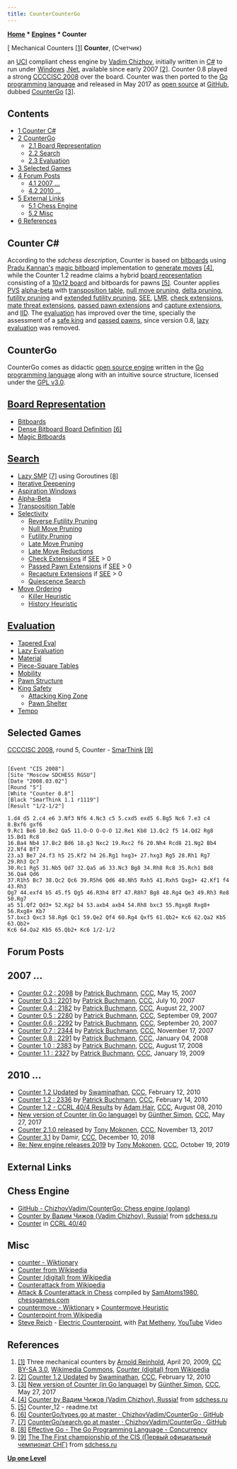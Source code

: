 ```yaml
---
title: CounterCounterGo
---
```

**[Home](Home "Home") * [Engines](Engines "Engines") * Counter**

\[ Mechanical Counters <a id="cite-note-1" href="#cite-ref-1">[1]</a>
**Counter**, (Счетчик)

an [UCI](UCI "UCI") compliant chess engine by [Vadim Chizhov](index.php?title=Vadim_Chizhov&action=edit&redlink=1 "Vadim Chizhov (page does not exist)"), initially written in [C#](C_sharp "C sharp") to run under [Windows](Windows "Windows") [.Net](https://en.wikipedia.org/wiki/.NET_Framework), available since early 2007 <a id="cite-note-2" href="#cite-ref-2">[2]</a>.
Counter 0.8 played a strong [CCCCISC 2008](CCCCISC_2008 "CCCCISC 2008") over the board. Counter was then ported to the [Go programming language](</Go_(Programming_Language)> "Go (Programming Language)") and released in May 2017 as [open source](Category:Open_Source "Category:Open Source") at [GitHub](https://en.wikipedia.org/wiki/GitHub), dubbed [CounterGo](#countergo) <a id="cite-note-3" href="#cite-ref-3">[3]</a>.

## Contents

- [1 Counter C#](#counter-c.23)
- [2 CounterGo](#countergo)
  - [2.1 Board Representation](#board-representation)
  - [2.2 Search](#search)
  - [2.3 Evaluation](#evaluation)
- [3 Selected Games](#selected-games)
- [4 Forum Posts](#forum-posts)
  - [4.1 2007 ...](#2007-...)
  - [4.2 2010 ...](#2010-...)
- [5 External Links](#external-links)
  - [5.1 Chess Engine](#chess-engine)
  - [5.2 Misc](#misc)
- [6 References](#references)

## Counter C\#

According to the *sdchess description*, Counter is based on [bitboards](Bitboards "Bitboards") using [Pradu Kannan's](Pradu_Kannan "Pradu Kannan") [magic bitboard](Magic_Bitboards "Magic Bitboards") implementation to [generate moves](Move_Generation "Move Generation") <a id="cite-note-4" href="#cite-ref-4">[4]</a>,
while the Counter 1.2 readme claims a hybrid [board representation](Board_Representation "Board Representation") consisting of a [10x12 board](10x12_Board "10x12 Board") and bitboards for pawns <a id="cite-note-5" href="#cite-ref-5">[5]</a>.
Counter applies [PVS](Principal_Variation_Search "Principal Variation Search") [alpha-beta](Alpha-Beta "Alpha-Beta") with [transposition table](Transposition_Table "Transposition Table"), [null move pruning](Null_Move_Pruning "Null Move Pruning"), [delta pruning](Delta_Pruning "Delta Pruning"), [futility pruning](Futility_Pruning "Futility Pruning") and [extended futility pruning](Futility_Pruning#Extendedfutilitypruning "Futility Pruning"),
[SEE](Static_Exchange_Evaluation "Static Exchange Evaluation"), [LMR](Late_Move_Reductions "Late Move Reductions"), [check extensions](Check_Extensions "Check Extensions"), [mate threat extensions](Mate_Threat_Extensions "Mate Threat Extensions"), [passed pawn extensions](Passed_Pawn_Extensions "Passed Pawn Extensions") and [capture extensions](Capture_Extensions "Capture Extensions"), and [IID](Internal_Iterative_Deepening "Internal Iterative Deepening").
The [evaluation](Evaluation "Evaluation") has improved over the time, specially the assessment of a [safe king](King_Safety "King Safety") and [passed pawns](Passed_Pawn "Passed Pawn"), since version 0.8, [lazy evaluation](Lazy_Evaluation "Lazy Evaluation") was removed.

## CounterGo

CounterGo comes as didactic [open source engine](Category:Open_Source "Category:Open Source") written in the [Go programming language](</Go_(Programming_Language)> "Go (Programming Language)")
along with an intuitive source structure, licensed under the [GPL v3.0](Free_Software_Foundation#GPL "Free Software Foundation").

## [Board Representation](Board_Representation "Board Representation")

- [Bitboards](Bitboards "Bitboards")
- [Dense Bitboard Board Definition](Bitboard_Board-Definition#SixTwo "Bitboard Board-Definition") <a id="cite-note-6" href="#cite-ref-6">[6]</a>
- [Magic Bitboards](Magic_Bitboards "Magic Bitboards")

## [Search](Search "Search")

- [Lazy SMP](Lazy_SMP "Lazy SMP") <a id="cite-note-7" href="#cite-ref-7">[7]</a> using Goroutines <a id="cite-note-8" href="#cite-ref-8">[8]</a>
- [Iterative Deepening](Iterative_Deepening "Iterative Deepening")
- [Aspiration Windows](Aspiration_Windows "Aspiration Windows")
- [Alpha-Beta](Alpha-Beta "Alpha-Beta")
- [Transposition Table](Transposition_Table "Transposition Table")
- [Selectivity](Selectivity "Selectivity")
  - [Reverse Futility Pruning](Reverse_Futility_Pruning "Reverse Futility Pruning")
  - [Null Move Pruning](Null_Move_Pruning "Null Move Pruning")
  - [Futility Pruning](Futility_Pruning "Futility Pruning")
  - [Late Move Pruning](Futility_Pruning#MoveCountBasedPruning "Futility Pruning")
  - [Late Move Reductions](Late_Move_Reductions "Late Move Reductions")
  - [Check Extensions](Check_Extensions "Check Extensions") if [SEE](Static_Exchange_Evaluation "Static Exchange Evaluation") > 0
  - [Passed Pawn Extensions](Passed_Pawn_Extensions "Passed Pawn Extensions") if [SEE](Static_Exchange_Evaluation "Static Exchange Evaluation") > 0
  - [Recapture Extensions](Recapture_Extensions "Recapture Extensions") if [SEE](Static_Exchange_Evaluation "Static Exchange Evaluation") > 0
  - [Quiescence Search](Quiescence_Search "Quiescence Search")
- [Move Ordering](Move_Ordering "Move Ordering")
  - [Killer Heuristic](Killer_Heuristic "Killer Heuristic")
  - [History Heuristic](History_Heuristic "History Heuristic")

## [Evaluation](Evaluation "Evaluation")

- [Tapered Eval](Tapered_Eval "Tapered Eval")
- [Lazy Evaluation](Lazy_Evaluation "Lazy Evaluation")
- [Material](Material "Material")
- [Piece-Square Tables](Piece-Square_Tables "Piece-Square Tables")
- [Mobility](Mobility "Mobility")
- [Pawn Structure](Pawn_Structure "Pawn Structure")
- [King Safety](King_Safety "King Safety")
  - [Attacking King Zone](King_Safety#Attacking "King Safety")
  - [Pawn Shelter](King_Safety#PawnShield "King Safety")
- [Tempo](Tempo "Tempo")

## Selected Games

[CCCCISC 2008](CCCCISC_2008 "CCCCISC 2008"), round 5, Counter - [SmarThink](SmarThink "SmarThink") <a id="cite-note-9" href="#cite-ref-9">[9]</a>

```

[Event "CIS 2008"]
[Site "Moscow SDCHESS RGSU"]
[Date "2008.03.02"]
[Round "5"]
[White "Counter 0.8"]
[Black "SmarThink 1.1 r1119"]
[Result "1/2-1/2"]

1.d4 d5 2.c4 e6 3.Nf3 Nf6 4.Nc3 c5 5.cxd5 exd5 6.Bg5 Nc6 7.e3 c4 8.Bxf6 gxf6 
9.Rc1 Be6 10.Be2 Qa5 11.O-O O-O-O 12.Re1 Kb8 13.Qc2 f5 14.Qd2 Rg8 15.Bd1 Rc8 
16.Ba4 Nb4 17.Bc2 Bd6 18.g3 Nxc2 19.Rxc2 f6 20.Nh4 Rcd8 21.Ng2 Bb4 22.Nf4 Bf7 
23.a3 Be7 24.f3 h5 25.Kf2 h4 26.Rg1 hxg3+ 27.hxg3 Rg5 28.Rh1 Rg7 29.Rh3 Qc7 
30.Rc1 Rg5 31.Nb5 Qd7 32.Qa5 a6 33.Nc3 Bg8 34.Rh8 Rc8 35.Rch1 Bd8 36.Qa4 Qd6 
37.R1h5 Bc7 38.Qc2 Qc6 39.R5h6 Qd6 40.Nh5 Rxh5 41.Rxh5 Qxg3+ 42.Kf1 f4 43.Rh3 
Qg7 44.exf4 b5 45.f5 Qg5 46.R3h4 Bf7 47.R8h7 Bg8 48.Rg4 Qe3 49.Rh3 Re8 50.Rg7 
a5 51.Qf2 Qd3+ 52.Kg2 b4 53.axb4 axb4 54.Rh8 bxc3 55.Rgxg8 Rxg8+ 56.Rxg8+ Kb7 
57.bxc3 Qxc3 58.Rg6 Qc1 59.Qe2 Qf4 60.Rg4 Qxf5 61.Qb2+ Kc6 62.Qa2 Kb5 63.Qb2+ 
Kc6 64.Qa2 Kb5 65.Qb2+ Kc6 1/2-1/2

```

## Forum Posts

## 2007 ...

- [Counter 0.2 : 2098](http://www.talkchess.com/forum/viewtopic.php?t=13788) by [Patrick Buchmann](Patrick_Buchmann "Patrick Buchmann"), [CCC](CCC "CCC"), May 15, 2007
- [Counter 0.3 : 2201](http://www.talkchess.com/forum/viewtopic.php?t=14991) by [Patrick Buchmann](Patrick_Buchmann "Patrick Buchmann"), [CCC](CCC "CCC"), July 10, 2007
- [Counter 0.4 : 2182](http://www.talkchess.com/forum/viewtopic.php?t=15966) by [Patrick Buchmann](Patrick_Buchmann "Patrick Buchmann"), [CCC](CCC "CCC"), August 22, 2007
- [Counter 0.5 : 2280](http://www.talkchess.com/forum/viewtopic.php?t=16367) by [Patrick Buchmann](Patrick_Buchmann "Patrick Buchmann"), [CCC](CCC "CCC"), September 09, 2007
- [Counter 0.6 : 2292](http://www.talkchess.com/forum/viewtopic.php?t=16573) by [Patrick Buchmann](Patrick_Buchmann "Patrick Buchmann"), [CCC](CCC "CCC"), September 20, 2007
- [Counter 0.7 : 2344](http://www.talkchess.com/forum/viewtopic.php?t=17916) by [Patrick Buchmann](Patrick_Buchmann "Patrick Buchmann"), [CCC](CCC "CCC"), November 17, 2007
- [Counter 0.8 : 2291](http://www.talkchess.com/forum/viewtopic.php?t=18741) by [Patrick Buchmann](Patrick_Buchmann "Patrick Buchmann"), [CCC](CCC "CCC"), January 04, 2008
- [Counter 1.0 : 2383](http://www.talkchess.com/forum/viewtopic.php?t=23071) by [Patrick Buchmann](Patrick_Buchmann "Patrick Buchmann"), [CCC](CCC "CCC"), August 17, 2008
- [Counter 1.1 : 2327](http://www.talkchess.com/forum/viewtopic.php?t=26110) by [Patrick Buchmann](Patrick_Buchmann "Patrick Buchmann"), [CCC](CCC "CCC"), January 19, 2009

## 2010 ...

- [Counter 1.2 Updated](http://www.talkchess.com/forum/viewtopic.php?t=32564) by [Swaminathan](Swaminathan_Natarajan "Swaminathan Natarajan"), [CCC](CCC "CCC"), February 12, 2010
- [Counter 1.2 : 2336](http://www.talkchess.com/forum/viewtopic.php?t=32613) by [Patrick Buchmann](Patrick_Buchmann "Patrick Buchmann"), [CCC](CCC "CCC"), February 14, 2010
- [Counter 1.2 - CCRL 40/4 Results](http://www.talkchess.com/forum/viewtopic.php?t=35733) by [Adam Hair](Adam_Hair "Adam Hair"), [CCC](CCC "CCC"), August 08, 2010
- [New version of Counter (in Go language)](http://www.talkchess.com/forum/viewtopic.php?t=64099) by [Günther Simon](G%C3%BCnther_Simon "Günther Simon"), [CCC](CCC "CCC"), May 27, 2017
- [Counter 2.1.0 released](http://www.talkchess.com/forum/viewtopic.php?t=65717) by [Tony Mokonen](index.php?title=Tony_Mokonen&action=edit&redlink=1 "Tony Mokonen (page does not exist)"), [CCC](CCC "CCC"), November 13, 2017
- [Counter 3.1](http://www.talkchess.com/forum3/viewtopic.php?f=2&t=69221) by Damir, [CCC](CCC "CCC"), December 10, 2018
- [Re: New engine releases 2019](http://www.talkchess.com/forum3/viewtopic.php?f=2&t=69754&start=374) by [Tony Mokonen](index.php?title=Tony_Mokonen&action=edit&redlink=1 "Tony Mokonen (page does not exist)"), [CCC](CCC "CCC"), October 19, 2019

## External Links

## Chess Engine

- [GitHub - ChizhovVadim/CounterGo: Chess engine (golang)](https://github.com/ChizhovVadim/CounterGo)
- [Counter by Вадим Чижов (Vadim Chizhov), Russia!](http://www.sdchess.ru/Counter.htm) from [sdchess.ru](http://www.sdchess.ru/)
- [Counter](http://www.computerchess.org.uk/ccrl/4040/cgi/compare_engines.cgi?family=Counter&print=Rating+list&print=Results+table&print=LOS+table&print=Ponder+hit+table&print=Eval+difference+table&print=Comopp+gamenum+table&print=Overlap+table&print=Score+with+common+opponents) in [CCRL 40/40](CCRL "CCRL")

## Misc

- [counter - Wiktionary](https://en.wiktionary.org/wiki/counter)
- [Counter from Wikipedia](https://en.wikipedia.org/wiki/Counter)
- [Counter (digital) from Wikipedia](<https://en.wikipedia.org/wiki/Counter_(digital)>)
- [Counterattack from Wikipedia](https://en.wikipedia.org/wiki/Counterattack)
- [Attack & Counterattack in Chess](https://www.chessgames.com/perl/chesscollection?cid=1018347) compiled by [SamAtoms1980](http://www.chessgames.com/perl/chessuser?username=SamAtoms1980), [chessgames.com](http://www.chessgames.com/index.html)
- [countermove - Wiktionary](https://en.wiktionary.org/wiki/countermove) » [Countermove Heuristic](Countermove_Heuristic "Countermove Heuristic")
- [Counterpoint from Wikipedia](https://en.wikipedia.org/wiki/Counterpoint)
- [Steve Reich](https://en.wikipedia.org/wiki/Steve_Reich) - [Electric Counterpoint](https://en.wikipedia.org/wiki/Electric_Counterpoint), with [Pat Metheny](Category:Pat_Metheny "Category:Pat Metheny"), [YouTube](https://en.wikipedia.org/wiki/YouTube) Video

## References

1. <a id="cite-ref-1" href="#cite-note-1">[1]</a> Three mechanical counters by [Arnold Reinhold](https://commons.wikimedia.org/wiki/User:ArnoldReinhold), April 20, 2009, [CC BY-SA 3.0](https://creativecommons.org/licenses/by-sa/3.0/deed.en), [Wikimedia Commons](https://en.wikipedia.org/wiki/Wikimedia_Commons), [Counter (digital) from Wikipedia](<https://en.wikipedia.org/wiki/Counter_(digital)>)
1. <a id="cite-ref-2" href="#cite-note-2">[2]</a> [Counter 1.2 Updated](http://www.talkchess.com/forum/viewtopic.php?t=32564) by [Swaminathan](Swaminathan_Natarajan "Swaminathan Natarajan"), [CCC](CCC "CCC"), February 12, 2010
1. <a id="cite-ref-3" href="#cite-note-3">[3]</a> [New version of Counter (in Go language)](http://www.talkchess.com/forum/viewtopic.php?t=64099) by [Günther Simon](G%C3%BCnther_Simon "Günther Simon"), [CCC](CCC "CCC"), May 27, 2017
1. <a id="cite-ref-4" href="#cite-note-4">[4]</a> [Counter by Вадим Чижов (Vadim Chizhov), Russia!](http://www.sdchess.ru/Counter.htm) from [sdchess.ru](http://www.sdchess.ru/)
1. <a id="cite-ref-5" href="#cite-note-5">[5]</a> Counter_12 - readme.txt
1. <a id="cite-ref-6" href="#cite-note-6">[6]</a> [CounterGo/types.go at master · ChizhovVadim/CounterGo · GitHub](https://github.com/ChizhovVadim/CounterGo/blob/master/common/types.go)
1. <a id="cite-ref-7" href="#cite-note-7">[7]</a> [CounterGo/search.go at master · ChizhovVadim/CounterGo · GitHub](https://github.com/ChizhovVadim/CounterGo/blob/master/engine/search.go)
1. <a id="cite-ref-8" href="#cite-note-8">[8]</a> [Effective Go - The Go Programming Language - Concurrency](https://golang.org/doc/effective_go.html#concurrency)
1. <a id="cite-ref-9" href="#cite-note-9">[9]</a> [The The First championship of the CIS (Первый официальный чемпионат СНГ)](http://www.sdchess.ru/Tournaments/Cis_official_1.htm) from [sdchess.ru](http://www.sdchess.ru/)

**[Up one Level](Engines "Engines")**

